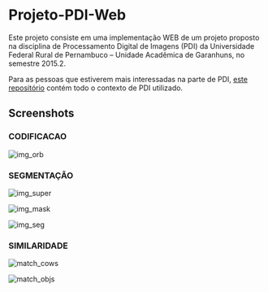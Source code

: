 # Projeto-PDI-Web
Este projeto consiste em uma implementação WEB de um projeto proposto na
disciplina de Processamento Digital de Imagens (PDI) da Universidade Federal Rural
de Pernambuco – Unidade Acadêmica de Garanhuns, no semestre 2015.2.

Para as pessoas que estiverem mais interessadas na parte de PDI, [este repositório](https://github.com/andersondss/Projeto-PDI)
contém todo o contexto de PDI utilizado.


## Screenshots

### CODIFICACAO

![img_orb](https://cloud.githubusercontent.com/assets/6972758/18228378/80f8ead4-7221-11e6-96f5-d80b1a91bf93.png)

### SEGMENTAÇÃO

![img_super](https://cloud.githubusercontent.com/assets/6972758/18228379/81198942-7221-11e6-8a9e-688e9c0984fe.png)

![img_mask](https://cloud.githubusercontent.com/assets/6972758/18228375/80f4ae74-7221-11e6-89f1-42844d9aaded.png)

![img_seg](https://cloud.githubusercontent.com/assets/6972758/18228376/80f621f0-7221-11e6-92b2-02191ee46804.png)


### SIMILARIDADE

![match_cows](https://cloud.githubusercontent.com/assets/6972758/18228380/811b5588-7221-11e6-9635-c100bc4daaad.png)

![match_objs](https://cloud.githubusercontent.com/assets/6972758/18228400/8918ff78-7222-11e6-956a-11ce95580009.png)
